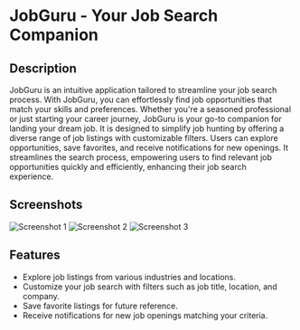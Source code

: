 # JobGuru - Your Job Search Companion

## Description

JobGuru is an intuitive application tailored to streamline your job search process. With JobGuru, you can effortlessly find job opportunities that match your skills and preferences. Whether you're a seasoned professional or just starting your career journey, JobGuru is your go-to companion for landing your dream job. It is designed to simplify job hunting by offering a diverse range of job listings with customizable filters. Users can explore opportunities, save favorites, and receive notifications for new openings. It streamlines the search process, empowering users to find relevant job opportunities quickly and efficiently, enhancing their job search experience.  

## Screenshots

![Screenshot 1](/path/to/screenshot1.png)
![Screenshot 2](/path/to/screenshot2.png)
![Screenshot 3](/path/to/screenshot3.png)

## Features

- Explore job listings from various industries and locations.
- Customize your job search with filters such as job title, location, and company.
- Save favorite listings for future reference.
- Receive notifications for new job openings matching your criteria.



